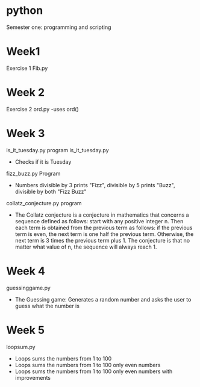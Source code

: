# python
Semester one: programming and scripting

# Week1
Exercise 1
Fib.py


# Week 2
Exercise 2
ord.py
-uses ord()


# Week 3
is_it_tuesday.py program    is_it_tuesday.py
- Checks if it is Tuesday


fizz_buzz.py Program
- Numbers divisible by 3 prints "Fizz", divisible by 5 prints "Buzz", divisible by both "Fizz Buzz" 


collatz_conjecture.py program   
- The Collatz conjecture is a conjecture in mathematics that concerns a sequence defined as follows: start with any positive integer n. Then each term is obtained from the previous term as follows: if the previous term is even, the next term is one half the previous term. Otherwise, the next term is 3 times the previous term plus 1. The conjecture is that no matter what value of n, the sequence will always reach 1.

# Week 4
guessinggame.py
- The Guessing game: Generates a random number and asks the user to guess what the number is

# Week 5
loopsum.py
- Loops sums the numbers from 1 to 100
- Loops sums the numbers from 1 to 100 only even numbers
- Loops sums the numbers from 1 to 100 only even numbers with improvements